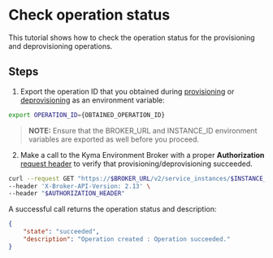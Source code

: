 # Check operation status

This tutorial shows how to check the operation status for the provisioning and deprovisioning operations.

## Steps

1. Export the operation ID that you obtained during [provisioning](./08-01-provisioning-kyma-environment.md) or [deprovisioning](./08-02-deprovisioning-kyma-environment.md) as an environment variable:

```bash
export OPERATION_ID={OBTAINED_OPERATION_ID}
```

> **NOTE:** Ensure that the BROKER_URL and INSTANCE_ID environment variables are exported as well before you proceed.

2. Make a call to the Kyma Environment Broker with a proper **Authorization** [request header](./03-05-authorization.md) to verify that provisioning/deprovisioning succeeded.

```bash
curl --request GET "https://$BROKER_URL/v2/service_instances/$INSTANCE_ID/last_operation?operation=$OPERATION_ID&service_id=47c9dcbf-ff30-448e-ab36-d3bad66ba281&plan_id=4deee563-e5ec-4731-b9b1-53b42d855f0c" \
--header 'X-Broker-API-Version: 2.13' \
--header "$AUTHORIZATION_HEADER"
```

A successful call returns the operation status and description:

```json
{
    "state": "succeeded",
    "description": "Operation created : Operation succeeded."
}
```
